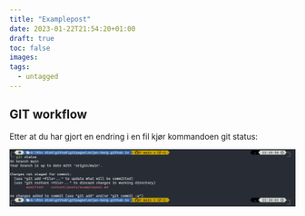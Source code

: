 ```yaml
---
title: "Examplepost"
date: 2023-01-22T21:54:20+01:00
draft: true
toc: false
images:
tags:
  - untagged
---
```


## GIT workflow

Etter at du har gjort en endring i en fil kjør kommandoen git status:

![Example image](/images/GitStatus.png)